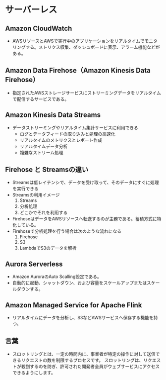 # サーバーレス

## Amazon CloudWatch
* AWSリソースとAWSで実行中のアプリケーションをリアルタイムでモニタリングする。メトリクス収集、ダッシュボードに表示、アラーム機能などがある。

## Amazon Data Firehose（Amazon Kinesis Data Firehose）
* 指定されたAWSストレージサービスにストリーミングデータをリアルタイムで配信するサービスである。


## Amazon Kinesis Data Streams
* データストリーミングやリアルタイム集計サービスに利用できる
    * ログとデータフィードの取り込みと処理の高速化
    * リアルタイムのメトリクスとレポート作成
    * リアルタイムデータ分析
    * 複雑なストリーム処理 

## Firehose と Streamsの違い
* Streamsは低レイテンシで、データを受け取って、そのデータにすぐに処理を実行できる
* Streamsの利用イメージ
    1. Streams
    2. 分析処理
    3. どこかでそれを利用する
* FirehoseはデータをAWSリソースへ転送するのが主務である。蓄積方式に特化している。
* Firehoseで分析処理を行う場合は次のような流れになる
    1. Firehose
    2. S3
    3. LambdaでS3のデータを解析

## Aurora Serverless
* Amazon AuroraのAuto Scalling設定である。
* 自動的に起動、シャットダウン、および容量をスケールアップまたはスケールダウンする。

## Amazon Managed Service for Apache Flink
* リアルタイムにデータを分析し、S3などAWSサービスへ保存する機能を持つ。


## 言葉
* スロットリングとは、一定の時間内に、事業者が特定の操作に対して送信できるリクエストの数を制限するプロセスです。 スロットリングは、リクエストが殺到するのを防ぎ、許可された開発者全員がウェブサービスにアクセスできるようにします。


